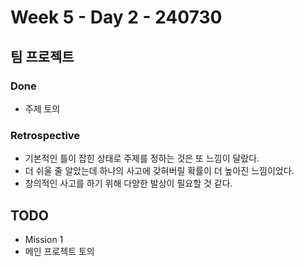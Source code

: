 # Week 5 - Day 2 - 240730

## 팀 프로젝트
### Done
- 주제 토의
### Retrospective
- 기본적인 틀이 잡힌 상태로 주제를 정하는 것은 또 느낌이 달랐다.
- 더 쉬울 줄 알았는데 하나의 사고에 갖혀버릴 확률이 더 높아진 느낌이었다.
- 창의적인 사고를 하기 위해 다양한 발상이 필요할 것 같다.

## TODO
- Mission 1
- 메인 프로젝트 토의
